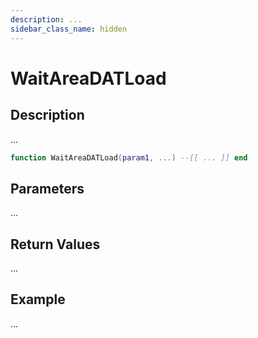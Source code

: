 ```yaml
---
description: ...
sidebar_class_name: hidden
---
```


# WaitAreaDATLoad

## Description

...

```lua
function WaitAreaDATLoad(param1, ...) --[[ ... ]] end
```

## Parameters

...

## Return Values

...

## Example

...

